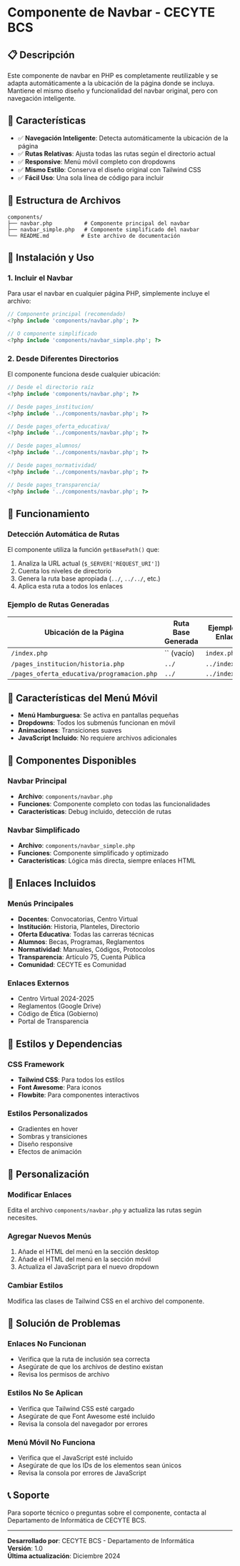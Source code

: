 # Componente de Navbar - CECYTE BCS

## 📋 Descripción

Este componente de navbar en PHP es completamente reutilizable y se adapta automáticamente a la ubicación de la página donde se incluya. Mantiene el mismo diseño y funcionalidad del navbar original, pero con navegación inteligente.

## 🚀 Características

- ✅ **Navegación Inteligente**: Detecta automáticamente la ubicación de la página
- ✅ **Rutas Relativas**: Ajusta todas las rutas según el directorio actual
- ✅ **Responsive**: Menú móvil completo con dropdowns
- ✅ **Mismo Estilo**: Conserva el diseño original con Tailwind CSS
- ✅ **Fácil Uso**: Una sola línea de código para incluir

## 📁 Estructura de Archivos

```
components/
├── navbar.php          # Componente principal del navbar
├── navbar_simple.php   # Componente simplificado del navbar
└── README.md          # Este archivo de documentación
```

## 🔧 Instalación y Uso

### 1. Incluir el Navbar

Para usar el navbar en cualquier página PHP, simplemente incluye el archivo:

```php
// Componente principal (recomendado)
<?php include 'components/navbar.php'; ?>

// O componente simplificado
<?php include 'components/navbar_simple.php'; ?>
```

### 2. Desde Diferentes Directorios

El componente funciona desde cualquier ubicación:

```php
// Desde el directorio raíz
<?php include 'components/navbar.php'; ?>

// Desde pages_institucion/
<?php include '../components/navbar.php'; ?>

// Desde pages_oferta_educativa/
<?php include '../components/navbar.php'; ?>

// Desde pages_alumnos/
<?php include '../components/navbar.php'; ?>

// Desde pages_normatividad/
<?php include '../components/navbar.php'; ?>

// Desde pages_transparencia/
<?php include '../components/navbar.php'; ?>
```

## 🎯 Funcionamiento

### Detección Automática de Rutas

El componente utiliza la función `getBasePath()` que:

1. Analiza la URL actual (`$_SERVER['REQUEST_URI']`)
2. Cuenta los niveles de directorio
3. Genera la ruta base apropiada (`../`, `../../`, etc.)
4. Aplica esta ruta a todos los enlaces

### Ejemplo de Rutas Generadas

| Ubicación de la Página                     | Ruta Base Generada | Ejemplo de Enlace |
| ------------------------------------------ | ------------------ | ----------------- |
| `/index.php`                               | `` (vacío)         | `index.php`       |
| `/pages_institucion/historia.php`          | `../`              | `../index.php`    |
| `/pages_oferta_educativa/programacion.php` | `../`              | `../index.php`    |

## 📱 Características del Menú Móvil

- **Menú Hamburguesa**: Se activa en pantallas pequeñas
- **Dropdowns**: Todos los submenús funcionan en móvil
- **Animaciones**: Transiciones suaves
- **JavaScript Incluido**: No requiere archivos adicionales

## 🧪 Componentes Disponibles

### Navbar Principal

- **Archivo**: `components/navbar.php`
- **Funciones**: Componente completo con todas las funcionalidades
- **Características**: Debug incluido, detección de rutas

### Navbar Simplificado

- **Archivo**: `components/navbar_simple.php`
- **Funciones**: Componente simplificado y optimizado
- **Características**: Lógica más directa, siempre enlaces HTML

## 🔗 Enlaces Incluidos

### Menús Principales

- **Docentes**: Convocatorias, Centro Virtual
- **Institución**: Historia, Planteles, Directorio
- **Oferta Educativa**: Todas las carreras técnicas
- **Alumnos**: Becas, Programas, Reglamentos
- **Normatividad**: Manuales, Códigos, Protocolos
- **Transparencia**: Artículo 75, Cuenta Pública
- **Comunidad**: CECYTE es Comunidad

### Enlaces Externos

- Centro Virtual 2024-2025
- Reglamentos (Google Drive)
- Código de Ética (Gobierno)
- Portal de Transparencia

## 🎨 Estilos y Dependencias

### CSS Framework

- **Tailwind CSS**: Para todos los estilos
- **Font Awesome**: Para iconos
- **Flowbite**: Para componentes interactivos

### Estilos Personalizados

- Gradientes en hover
- Sombras y transiciones
- Diseño responsive
- Efectos de animación

## 🔧 Personalización

### Modificar Enlaces

Edita el archivo `components/navbar.php` y actualiza las rutas según necesites.

### Agregar Nuevos Menús

1. Añade el HTML del menú en la sección desktop
2. Añade el HTML del menú en la sección móvil
3. Actualiza el JavaScript para el nuevo dropdown

### Cambiar Estilos

Modifica las clases de Tailwind CSS en el archivo del componente.

## 🐛 Solución de Problemas

### Enlaces No Funcionan

- Verifica que la ruta de inclusión sea correcta
- Asegúrate de que los archivos de destino existan
- Revisa los permisos de archivo

### Estilos No Se Aplican

- Verifica que Tailwind CSS esté cargado
- Asegúrate de que Font Awesome esté incluido
- Revisa la consola del navegador por errores

### Menú Móvil No Funciona

- Verifica que el JavaScript esté incluido
- Asegúrate de que los IDs de los elementos sean únicos
- Revisa la consola por errores de JavaScript

## 📞 Soporte

Para soporte técnico o preguntas sobre el componente, contacta al Departamento de Informática de CECYTE BCS.

---

**Desarrollado por**: CECYTE BCS - Departamento de Informática  
**Versión**: 1.0  
**Última actualización**: Diciembre 2024
